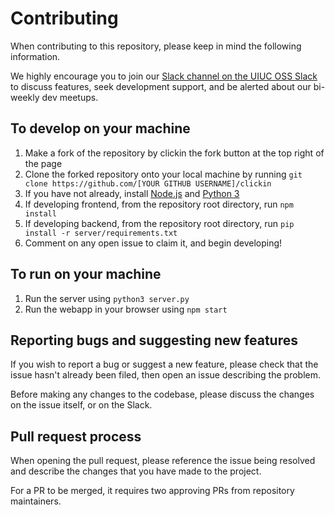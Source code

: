 # Contributing

When contributing to this repository, please keep in mind the following information.

We highly encourage you to join our [Slack channel on the UIUC OSS Slack](https://illinois-oss.slack.com) to discuss features, seek development support, and be alerted about our bi-weekly dev meetups. 

## To develop on your machine

1. Make a fork of the repository by clickin the fork button at the top right of the page
2. Clone the forked repository onto your local machine by running `git clone https://github.com/[YOUR GITHUB USERNAME]/clickin`
3. If you have not already, install [Node.js](https://nodejs.org/en/download/) and [Python 3](https://www.python.org/downloads/)
4. If developing frontend, from the repository root directory, run `npm install`
5. If developing backend, from the repository root directory, run `pip install -r server/requirements.txt`
6. Comment on any open issue to claim it, and begin developing!

## To run on your machine
1. Run the server using `python3 server.py`
2. Run the webapp in your browser using `npm start`

## Reporting bugs and suggesting new features

If you wish to report a bug or suggest a new feature, please check that the issue hasn't already been filed, then open an issue describing the problem.

Before making any changes to the codebase, please discuss the changes on the issue itself, or on the Slack.

## Pull request process

When opening the pull request, please reference the issue being resolved and describe the changes that you have made to the project. 

For a PR to be merged, it requires two approving PRs from repository maintainers. 
